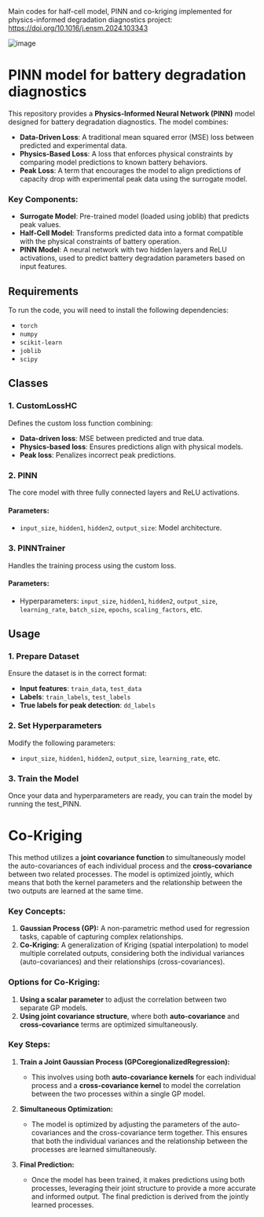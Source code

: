Main codes for half-cell model, PINN and co-kriging implemented for physics-informed degradation diagnostics project: https://doi.org/10.1016/j.ensm.2024.103343


![image](https://github.com/user-attachments/assets/44d05150-5d04-43ea-9423-c6a1544b2db6)



# PINN model for battery degradation diagnostics

This repository provides a **Physics-Informed Neural Network (PINN)** model designed for battery degradation diagnostics. The model combines:

- **Data-Driven Loss**: A traditional mean squared error (MSE) loss between predicted and experimental data.
- **Physics-Based Loss**: A loss that enforces physical constraints by comparing model predictions to known battery behaviors.
- **Peak Loss**: A term that encourages the model to align predictions of capacity drop with experimental peak data using the surrogate model.

### Key Components:

- **Surrogate Model**: Pre-trained model (loaded using joblib) that predicts peak values.
- **Half-Cell Model**: Transforms predicted data into a format compatible with the physical constraints of battery operation.
- **PINN Model**: A neural network with two hidden layers and ReLU activations, used to predict battery degradation parameters based on input features.

## Requirements

To run the code, you will need to install the following dependencies:

- `torch`
- `numpy`
- `scikit-learn`
- `joblib`
- `scipy`

## Classes

### 1. CustomLossHC
Defines the custom loss function combining:
- **Data-driven loss**: MSE between predicted and true data.
- **Physics-based loss**: Ensures predictions align with physical models.
- **Peak loss**: Penalizes incorrect peak predictions.

### 2. PINN
The core model with three fully connected layers and ReLU activations.

#### Parameters:
- `input_size`, `hidden1`, `hidden2`, `output_size`: Model architecture.

### 3. PINNTrainer
Handles the training process using the custom loss.

#### Parameters:
- Hyperparameters: `input_size`, `hidden1`, `hidden2`, `output_size`, `learning_rate`, `batch_size`, `epochs`, `scaling_factors`, etc.

## Usage

### 1. Prepare Dataset
Ensure the dataset is in the correct format:
- **Input features**: `train_data`, `test_data`
- **Labels**: `train_labels`, `test_labels`
- **True labels for peak detection**: `dd_labels`

### 2. Set Hyperparameters
Modify the following parameters:
- `input_size`, `hidden1`, `hidden2`, `output_size`, `learning_rate`, etc.


### 3. Train the Model
Once your data and hyperparameters are ready, you can train the model by running the test_PINN.



# Co-Kriging  
This method utilizes a **joint covariance function** to simultaneously model the auto-covariances of each individual process and the **cross-covariance** between two related processes. The model is optimized jointly, which means that both the kernel parameters and the relationship between the two outputs are learned at the same time.

### Key Concepts:
1. **Gaussian Process (GP):** A non-parametric method used for regression tasks, capable of capturing complex relationships.
2. **Co-Kriging:** A generalization of Kriging (spatial interpolation) to model multiple correlated outputs, considering both the individual variances (auto-covariances) and their relationships (cross-covariances).

### Options for Co-Kriging:
1. **Using a scalar parameter** to adjust the correlation between two separate GP models.
2. **Using joint covariance structure**, where both **auto-covariance** and **cross-covariance** terms are optimized simultaneously.

### Key Steps:
1. **Train a Joint Gaussian Process (GPCoregionalizedRegression):** 
   - This involves using both **auto-covariance kernels** for each individual process and a **cross-covariance kernel** to model the correlation between the two processes within a single GP model.
  
2. **Simultaneous Optimization:** 
   - The model is optimized by adjusting the parameters of the auto-covariances and the cross-covariance term together. This ensures that both the individual variances and the relationship between the processes are learned simultaneously.
   
3. **Final Prediction:** 
   - Once the model has been trained, it makes predictions using both processes, leveraging their joint structure to provide a more accurate and informed output. The final prediction is derived from the jointly learned processes.





